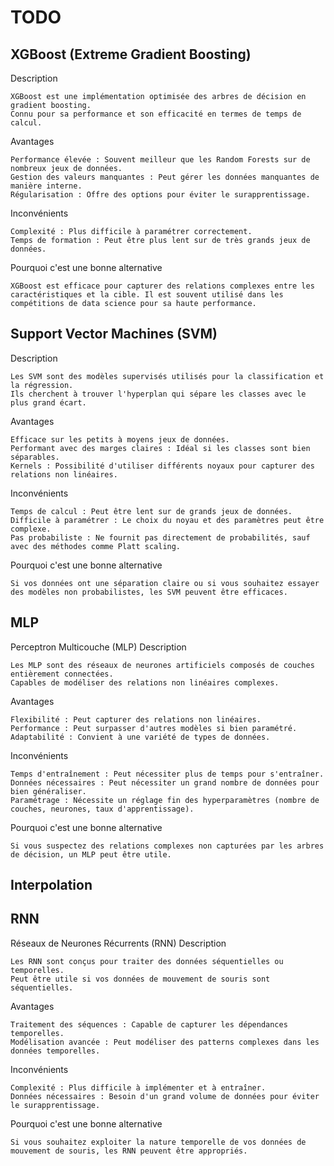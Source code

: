 # TODO

## XGBoost (Extreme Gradient Boosting)
Description

    XGBoost est une implémentation optimisée des arbres de décision en gradient boosting.
    Connu pour sa performance et son efficacité en termes de temps de calcul.

Avantages

    Performance élevée : Souvent meilleur que les Random Forests sur de nombreux jeux de données.
    Gestion des valeurs manquantes : Peut gérer les données manquantes de manière interne.
    Régularisation : Offre des options pour éviter le surapprentissage.

Inconvénients

    Complexité : Plus difficile à paramétrer correctement.
    Temps de formation : Peut être plus lent sur de très grands jeux de données.

Pourquoi c'est une bonne alternative

    XGBoost est efficace pour capturer des relations complexes entre les caractéristiques et la cible. Il est souvent utilisé dans les compétitions de data science pour sa haute performance.

## Support Vector Machines (SVM)
Description

    Les SVM sont des modèles supervisés utilisés pour la classification et la régression.
    Ils cherchent à trouver l'hyperplan qui sépare les classes avec le plus grand écart.

Avantages

    Efficace sur les petits à moyens jeux de données.
    Performant avec des marges claires : Idéal si les classes sont bien séparables.
    Kernels : Possibilité d'utiliser différents noyaux pour capturer des relations non linéaires.

Inconvénients

    Temps de calcul : Peut être lent sur de grands jeux de données.
    Difficile à paramétrer : Le choix du noyau et des paramètres peut être complexe.
    Pas probabiliste : Ne fournit pas directement de probabilités, sauf avec des méthodes comme Platt scaling.

Pourquoi c'est une bonne alternative

    Si vos données ont une séparation claire ou si vous souhaitez essayer des modèles non probabilistes, les SVM peuvent être efficaces.


## MLP
Perceptron Multicouche (MLP)
Description

    Les MLP sont des réseaux de neurones artificiels composés de couches entièrement connectées.
    Capables de modéliser des relations non linéaires complexes.

Avantages

    Flexibilité : Peut capturer des relations non linéaires.
    Performance : Peut surpasser d'autres modèles si bien paramétré.
    Adaptabilité : Convient à une variété de types de données.

Inconvénients

    Temps d'entraînement : Peut nécessiter plus de temps pour s'entraîner.
    Données nécessaires : Peut nécessiter un grand nombre de données pour bien généraliser.
    Paramétrage : Nécessite un réglage fin des hyperparamètres (nombre de couches, neurones, taux d'apprentissage).

Pourquoi c'est une bonne alternative

    Si vous suspectez des relations complexes non capturées par les arbres de décision, un MLP peut être utile.

## Interpolation



## RNN

Réseaux de Neurones Récurrents (RNN)
Description

    Les RNN sont conçus pour traiter des données séquentielles ou temporelles.
    Peut être utile si vos données de mouvement de souris sont séquentielles.

Avantages

    Traitement des séquences : Capable de capturer les dépendances temporelles.
    Modélisation avancée : Peut modéliser des patterns complexes dans les données temporelles.

Inconvénients

    Complexité : Plus difficile à implémenter et à entraîner.
    Données nécessaires : Besoin d'un grand volume de données pour éviter le surapprentissage.

Pourquoi c'est une bonne alternative

    Si vous souhaitez exploiter la nature temporelle de vos données de mouvement de souris, les RNN peuvent être appropriés.
